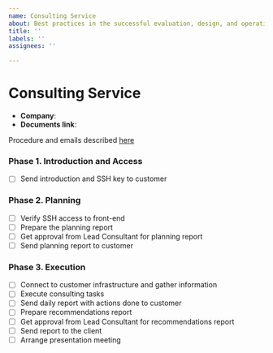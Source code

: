 ```yaml
---
name: Consulting Service
about: Best practices in the successful evaluation, design, and operation of OpenNebula
title: ''
labels: ''
assignees: ''

---
```


Consulting Service
===================

* **Company**:
* **Documents link**:

Procedure and emails described [here](https://docs.google.com/document/d/1M0h1oboWSAbWtu7NpkDzblDAQdj9MuWcyK0WKpSiAkA)

### Phase 1. Introduction and Access

* [ ] Send introduction and SSH key to customer

### Phase 2. Planning

* [ ] Verify SSH access to front-end
* [ ] Prepare the planning report
* [ ] Get approval from Lead Consultant for planning report
* [ ] Send planning report to customer

### Phase 3. Execution

* [ ] Connect to customer infrastructure and gather information
* [ ] Execute consulting tasks
* [ ] Send daily report with actions done to customer
* [ ] Prepare recommendations report
* [ ] Get approval from Lead Consultant for recommendations report
* [ ] Send report to the client
* [ ] Arrange presentation meeting
